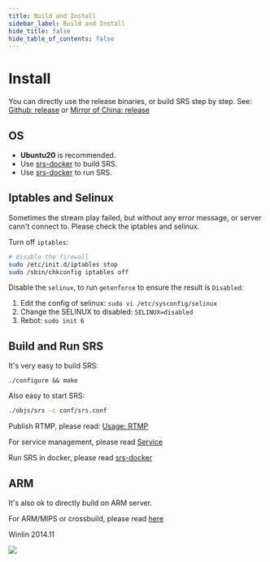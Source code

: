```yaml
---
title: Build and Install
sidebar_label: Build and Install
hide_title: false
hide_table_of_contents: false
---
```


# Install

You can directly use the release binaries, or build SRS step by step. See: [Github: release](http://ossrs.net/srs.release/releases/) or [Mirror of China: release](http://www.ossrs.net/srs.release/releases/)

## OS

* <strong>Ubuntu20</strong> is recommended.
* Use [srs-docker](https://github.com/ossrs/dev-docker/tree/dev) to build SRS.
* Use [srs-docker](https://github.com/ossrs/dev-docker) to run SRS.

## Iptables and Selinux

Sometimes the stream play failed, but without any error message, or server cann't connect to. Please check the iptables and selinux.

Turn off <code>iptables</code>:

```bash
# disable the firewall
sudo /etc/init.d/iptables stop
sudo /sbin/chkconfig iptables off
```

Disable the <code>selinux</code>, to run `getenforce` to ensure the result is `Disabled`:

1. Edit the config of selinux: `sudo vi /etc/sysconfig/selinux`
1. Change the SELINUX to disabled: `SELINUX=disabled`
1. Rebot: `sudo init 6`

## Build and Run SRS

It's very easy to build SRS:

```
./configure && make
```

Also easy to start SRS:

```bash
./objs/srs -c conf/srs.conf
```

Publish RTMP, please read: [Usage: RTMP](./rtmp.md)

For service management, please read [Service](./service.md)

Run SRS in docker, please read [srs-docker](https://github.com/ossrs/dev-docker#usage)

## ARM

It's also ok to directly build on ARM server.

For ARM/MIPS or crossbuild, please read [here](./arm.md)

Winlin 2014.11

![](https://ossrs.io/gif/v1/sls.gif?site=ossrs.io&path=/lts/doc/en/v7/install)


